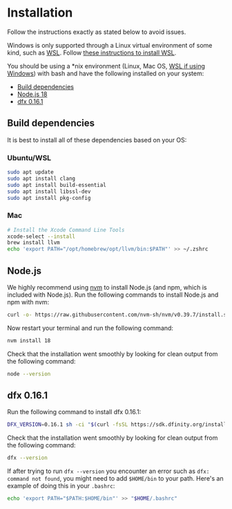 # Installation

Follow the instructions exactly as stated below to avoid issues.

Windows is only supported through a Linux virtual environment of some kind, such as [WSL](https://learn.microsoft.com/en-us/windows/wsl/install). Follow [these instructions to install WSL](https://learn.microsoft.com/en-us/windows/wsl/install).

You should be using a \*nix environment (Linux, Mac OS, [WSL if using Windows](https://learn.microsoft.com/en-us/windows/wsl/install)) with bash and have the following installed on your system:

-   [Build dependencies](#build-dependencies)
-   [Node.js 18](#nodejs)
-   [dfx 0.16.1](#dfx-0161)

## Build dependencies

It is best to install all of these dependencies based on your OS:

### Ubuntu/WSL

```bash
sudo apt update
sudo apt install clang
sudo apt install build-essential
sudo apt install libssl-dev
sudo apt install pkg-config
```

### Mac

```bash
# Install the Xcode Command Line Tools
xcode-select --install
brew install llvm
echo 'export PATH="/opt/homebrew/opt/llvm/bin:$PATH"' >> ~/.zshrc
```

## Node.js

We highly recommend using [nvm](https://github.com/nvm-sh/nvm) to install Node.js (and npm, which is included with Node.js). Run the following commands to install Node.js and npm with nvm:

```bash
curl -o- https://raw.githubusercontent.com/nvm-sh/nvm/v0.39.7/install.sh | bash
```

Now restart your terminal and run the following command:

```bash
nvm install 18
```

Check that the installation went smoothly by looking for clean output from the following command:

```bash
node --version
```

## dfx 0.16.1

Run the following command to install dfx 0.16.1:

```bash
DFX_VERSION=0.16.1 sh -ci "$(curl -fsSL https://sdk.dfinity.org/install.sh)"
```

Check that the installation went smoothly by looking for clean output from the following command:

```bash
dfx --version
```

If after trying to run `dfx --version` you encounter an error such as `dfx: command not found`, you might need to add `$HOME/bin` to your path. Here's an example of doing this in your `.bashrc`:

```bash
echo 'export PATH="$PATH:$HOME/bin"' >> "$HOME/.bashrc"
```
